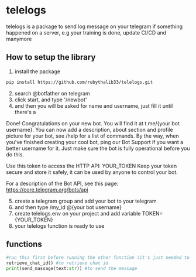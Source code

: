 # telelogs
telelogs is a package to send log message on your telegram if something happened on a server, e.g your training is done, update CI/CD and manymore

## How to setup the library
1. install the package
```bash
pip install https://github.com/rubythalib33/telelogs.git
```
2. search @botfather on telegram
3. click start, and type '/newbot'
4. and then you will be asked for name and username, just fill it until there's a 

Done! Congratulations on your new bot. You will find it at t.me/{your bot username}. You can now add a description, about section and profile picture for your bot, see /help for a list of commands. By the way, when you've finished creating your cool bot, ping our Bot Support if you want a better username for it. Just make sure the bot is fully operational before you do this.

Use this token to access the HTTP API:
YOUR_TOKEN
Keep your token secure and store it safely, it can be used by anyone to control your bot.

For a description of the Bot API, see this page: https://core.telegram.org/bots/api

5. create a telegram group and add your bot to your telegram
6. and then type /my_id @{your bot username}
7. create telelogs.env on your project and add variable TOKEN={YOUR_TOKEN}
8. your telelogs function is ready to use

## functions
```python
#run this first before running the other function (it's just needed to be run onetime in one project you don't have to do it again forever)
retrieve_chat_id() #to retrieve chat id
print(send_massage(text:str)) #to send the message
```